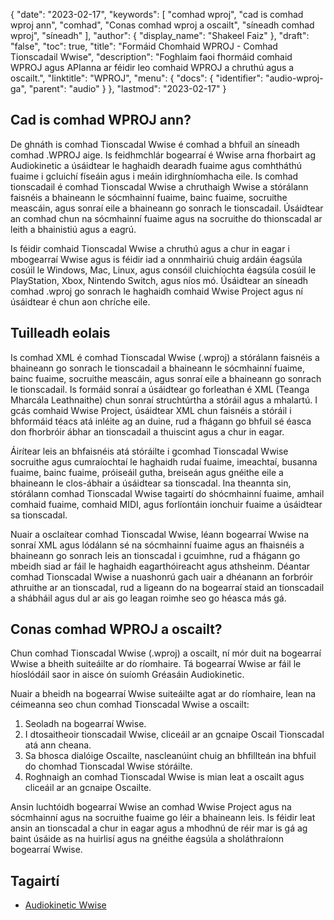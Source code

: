 {
  "date": "2023-02-17",
  "keywords": [
"comhad wproj",
"cad is comhad wproj ann",
"comhad",
"Conas comhad wproj a oscailt",
"síneadh comhad wproj",
"síneadh"
],
  "author": {
    "display_name": "Shakeel Faiz"
},
  "draft": "false",
  "toc": true,
  "title": "Formáid Chomhaid WPROJ - Comhad Tionscadail Wwise",
  "description": "Foghlaim faoi fhormáid comhaid WPROJ agus APIanna ar féidir leo comhaid WPROJ a chruthú agus a oscailt.",
  "linktitle": "WPROJ",
  "menu": {
    "docs": {
      "identifier": "audio-wproj-ga",
      "parent": "audio"
}
},
  "lastmod": "2023-02-17"
}

## Cad is comhad WPROJ ann?

De ghnáth is comhad Tionscadal Wwise é comhad a bhfuil an síneadh comhad .WPROJ aige. Is feidhmchlár bogearraí é Wwise arna fhorbairt ag Audiokinetic a úsáidtear le haghaidh dearadh fuaime agus comhtháthú fuaime i gcluichí físeáin agus i meáin idirghníomhacha eile. Is comhad tionscadail é comhad Tionscadal Wwise a chruthaigh Wwise a stórálann faisnéis a bhaineann le sócmhainní fuaime, bainc fuaime, socruithe meascáin, agus sonraí eile a bhaineann go sonrach le tionscadail. Úsáidtear an comhad chun na sócmhainní fuaime agus na socruithe do thionscadal ar leith a bhainistiú agus a eagrú.

Is féidir comhaid Tionscadal Wwise a chruthú agus a chur in eagar i mbogearraí Wwise agus is féidir iad a onnmhairiú chuig ardáin éagsúla cosúil le Windows, Mac, Linux, agus consóil cluichíochta éagsúla cosúil le PlayStation, Xbox, Nintendo Switch, agus níos mó. Úsáidtear an síneadh comhad .wproj go sonrach le haghaidh comhaid Wwise Project agus ní úsáidtear é chun aon chríche eile.

## Tuilleadh eolais

Is comhad XML é comhad Tionscadal Wwise (.wproj) a stórálann faisnéis a bhaineann go sonrach le tionscadail a bhaineann le sócmhainní fuaime, bainc fuaime, socruithe meascáin, agus sonraí eile a bhaineann go sonrach le tionscadail. Is formáid sonraí a úsáidtear go forleathan é XML (Teanga Mharcála Leathnaithe) chun sonraí struchtúrtha a stóráil agus a mhalartú. I gcás comhaid Wwise Project, úsáidtear XML chun faisnéis a stóráil i bhformáid téacs atá inléite ag an duine, rud a fhágann go bhfuil sé éasca don fhorbróir ábhar an tionscadail a thuiscint agus a chur in eagar.

Áirítear leis an bhfaisnéis atá stóráilte i gcomhad Tionscadal Wwise socruithe agus cumraíochtaí le haghaidh rudaí fuaime, imeachtaí, busanna fuaime, bainc fuaime, próiseáil gutha, breiseán agus gnéithe eile a bhaineann le clos-ábhair a úsáidtear sa tionscadal. Ina theannta sin, stórálann comhad Tionscadal Wwise tagairtí do shócmhainní fuaime, amhail comhaid fuaime, comhaid MIDI, agus forlíontáin ionchuir fuaime a úsáidtear sa tionscadal.

Nuair a osclaítear comhad Tionscadal Wwise, léann bogearraí Wwise na sonraí XML agus lódálann sé na sócmhainní fuaime agus an fhaisnéis a bhaineann go sonrach leis an tionscadal i gcuimhne, rud a fhágann go mbeidh siad ar fáil le haghaidh eagarthóireacht agus athsheinm. Déantar comhad Tionscadal Wwise a nuashonrú gach uair a dhéanann an forbróir athruithe ar an tionscadal, rud a ligeann do na bogearraí staid an tionscadail a shábháil agus dul ar ais go leagan roimhe seo go héasca más gá.

## Conas comhad WPROJ a oscailt?

Chun comhad Tionscadal Wwise (.wproj) a oscailt, ní mór duit na bogearraí Wwise a bheith suiteáilte ar do ríomhaire. Tá bogearraí Wwise ar fáil le híoslódáil saor in aisce ón suíomh Gréasáin Audiokinetic.

Nuair a bheidh na bogearraí Wwise suiteáilte agat ar do ríomhaire, lean na céimeanna seo chun comhad Tionscadal Wwise a oscailt:

1. Seoladh na bogearraí Wwise.
2. I dtosaitheoir tionscadail Wwise, cliceáil ar an gcnaipe Oscail Tionscadal atá ann cheana.
3. Sa bhosca dialóige Oscailte, nascleanúint chuig an bhfillteán ina bhfuil do chomhad Tionscadal Wwise stóráilte.
4. Roghnaigh an comhad Tionscadal Wwise is mian leat a oscailt agus cliceáil ar an gcnaipe Oscailte.

Ansin luchtóidh bogearraí Wwise an comhad Wwise Project agus na sócmhainní agus na socruithe fuaime go léir a bhaineann leis. Is féidir leat ansin an tionscadal a chur in eagar agus a mhodhnú de réir mar is gá ag baint úsáide as na huirlisí agus na gnéithe éagsúla a sholáthraíonn bogearraí Wwise.

## Tagairtí
* [Audiokinetic Wwise]( https://en.wikipedia.org/wiki/Audiokinetic_Wwise)


